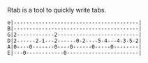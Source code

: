 Rtab is a tool to quickly write tabs.

```
e|----------------------------------------|
B|----------------------------------------|
G|2------------2--------------------------|
D|2------2-1---2------0-2----5-4---4-3-5-2|
A|0----0-------0----0------0-----0--------|
E|---0------------0-----------------------|
```
